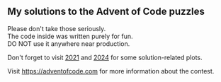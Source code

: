 My solutions to the Advent of Code puzzles
------------------------------------------

Please don't take those seriously.  
The code inside was written purely for fun.  
DO NOT use it anywhere near production.  

Don't forget to visit [2021](./2021/) and [2024](./2024/doc/) for some solution-related plots.

Visit <https://adventofcode.com> for more information about the contest.
